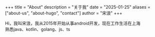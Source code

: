 +++
title = "About"
description = "关于我"
date = "2025-01-25"
aliases = ["about-us", "about-hugo", "contact"]
author = "宋浪"
+++


Hi，我叫宋浪，我从2015年开始从事android开发，现在工作生活在上海  
熟悉java、kotlin、golang、js、ts

